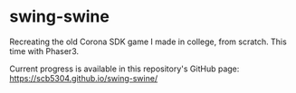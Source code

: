 # swing-swine

Recreating the old Corona SDK game I made in college, from scratch. This time with Phaser3.

Current progress is available in this repository's GitHub page:
https://scb5304.github.io/swing-swine/
